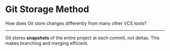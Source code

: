 # Git Storage Method

How does Git store changes differently from many other VCS tools?

---

Git stores **snapshots** of the entire project at each commit, not deltas. This makes branching and merging efficient.
